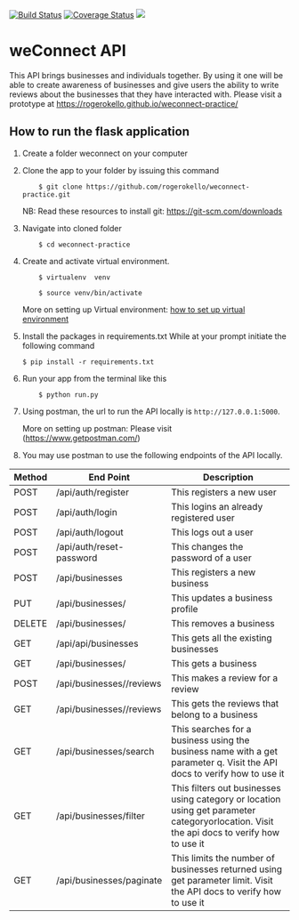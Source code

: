 [![Build Status](https://travis-ci.org/rogerokello/weconnect-practice.svg?branch=dev-v6)](https://travis-ci.org/rogerokello/weconnect-practice) <a href='https://coveralls.io/github/rogerokello/weconnect-practice?branch=dev-v6'><img src='https://coveralls.io/repos/github/rogerokello/weconnect-practice/badge.svg?branch=dev-v6' alt='Coverage Status' /></a>
 <a href="https://codeclimate.com/github/rogerokello/weconnect-practice/maintainability"><img src="https://api.codeclimate.com/v1/badges/203bec3842f23583461b/maintainability" /></a>
</br>
# weConnect API
This API brings businesses and individuals together. By using it one will be able to create awareness of businesses and give users the ability to write reviews about the businesses that they have interacted with. Please visit a prototype at https://rogerokello.github.io/weconnect-practice/

## How to run the flask application
1. Create a folder weconnect on your computer
   
2. Clone the app to your folder by issuing this command

    ```
        $ git clone https://github.com/rogerokello/weconnect-practice.git
    ```
    NB: Read these resources to install git: https://git-scm.com/downloads
3. Navigate into cloned folder

    ```
        $ cd weconnect-practice
    ```
4. Create and activate  virtual environment.

    ```
        $ virtualenv  venv

        $ source venv/bin/activate
    ```

    More on setting up Virtual environment: [how to set up virtual environment](http://docs.python-guide.org/en/latest/dev/virtualenvs/)

5. Install the packages in requirements.txt
   While at your prompt initiate the following command

    ``` $ pip install -r requirements.txt ```

6. Run your app from the terminal like this

    ```
        $ python run.py
    ```

7. Using postman, the url to run the API locally is ```http://127.0.0.1:5000```.

    More on setting up postman: Please visit (https://www.getpostman.com/)

8. You may use postman to use the following endpoints of the API locally.

| Method | End Point | Description |
| --- | --- | --- |
|POST |   /api/auth/register |        This registers a new user |
|  POST | /api/auth/login  |          This logins an already registered user |
|  POST | /api/auth/logout |          This logs out a user |
|  POST | /api/auth/reset-password  |  This changes the password of a user |
|  POST | /api/businesses |           This registers a new business |
|  PUT | /api/businesses/<businessId> | This updates a business profile |
|  DELETE | /api/businesses/<businessId> | This removes a business |
|  GET | /api/api/businesses            |  This gets all the existing businesses |
|  GET | /api/businesses/<businessId> |  This gets a business |
|  POST | /api/businesses/<businessId>/reviews  |  This makes a review for a review |
|  GET | /api/businesses/<businessId>/reviews |  This gets the reviews that belong to a business |
|  GET | /api/businesses/search | This searches for a business using the business name with a get parameter q. Visit the API docs to verify how to use it |
|  GET | /api/businesses/filter | This filters out businesses using category or location using get parameter categoryorlocation. Visit the api docs to verify how to use it |
|  GET | /api/businesses/paginate | This limits the number of businesses returned using get parameter limit. Visit the API docs to verify how to use it |
